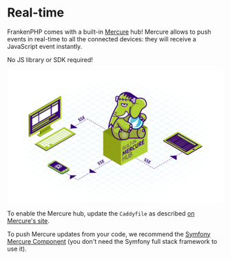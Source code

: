 # Real-time

FrankenPHP comes with a built-in [Mercure](https://mercure.rocks) hub!
Mercure allows to push events in real-time to all the connected devices: they will receive a JavaScript event instantly.

No JS library or SDK required!

![Mercure](mercure-hub.png)

To enable the Mercure hub, update the `Caddyfile` as described [on Mercure's site](https://mercure.rocks/docs/hub/config).

To push Mercure updates from your code, we recommend the [Symfony Mercure Component](https://symfony.com/components/Mercure) (you don't need the Symfony full stack framework to use it).

